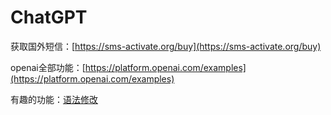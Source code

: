 # ChatGPT

获取国外短信：[https://sms-activate.org/buy](https://sms-activate.org/buy)

openai全部功能：[https://platform.openai.com/examples](https://platform.openai.com/examples)

有趣的功能：[语法修改](https://platform.openai.com/playground/p/default-grammar?model=text-davinci-003)
